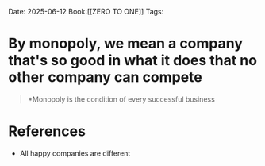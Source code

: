 Date: 2025-06-12
Book:[[ZERO TO ONE]]
Tags: 

# By monopoly, we mean a company that's so good in what it does that no other company can compete

>*Monopoly is the condition of every successful business
# References 
- All happy companies are different 